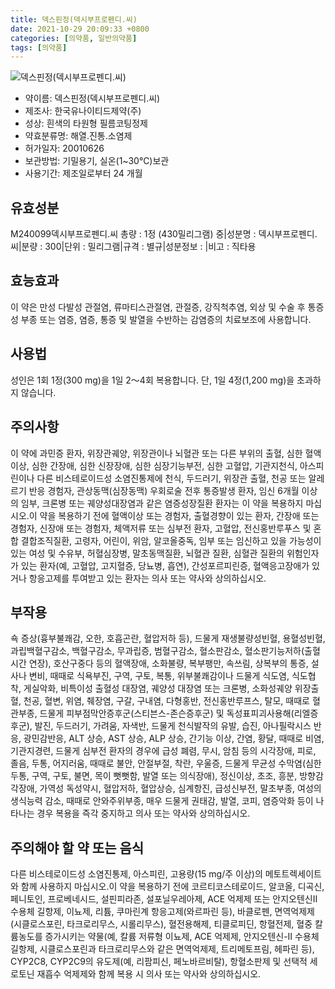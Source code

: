 ```yaml
---
title: 덱스핀정(덱시부프로펜디.씨)
date: 2021-10-29 20:09:33 +0800
categories: [의약품, 일반의약품]
tags: [의약품]
---
```

![덱스핀정(덱시부프로펜디.씨)](https://nedrug.mfds.go.kr/pbp/cmn/itemImageDownload/148648204204900162)

- 약이름: 덱스핀정(덱시부프로펜디.씨)
- 제조사: 한국유나이티드제약(주)
- 성상: 흰색의 타원형 필름코팅정제
- 약효분류명: 해열.진통.소염제
- 허가일자: 20010626
- 보관방법: 기밀용기, 실온(1~30℃)보관
- 사용기간: 제조일로부터 24 개월
## 유효성분
M240099덱시부프로펜디.씨
총량 : 1정 (430밀리그램) 중|성분명 : 덱시부프로펜디.씨|분량 : 300|단위 : 밀리그램|규격 : 별규|성분정보 : |비고 : 직타용
## 효능효과
이 약은 만성 다발성 관절염, 류마티스관절염, 관절증, 강직척추염, 외상 및 수술 후 통증성 부종 또는 염증, 염증, 통증 및 발열을 수반하는 감염증의 치료보조에 사용합니다.
## 사용법
성인은 1회 1정(300 mg)을 1일 2～4회 복용합니다. 단, 1일 4정(1,200 mg)을 초과하지 않습니다.
## 주의사항
이 약에 과민증 환자, 위장관궤양, 위장관이나 뇌혈관 또는 다른 부위의 출혈, 심한 혈액이상, 심한 간장애, 심한 신장장애, 심한 심장기능부전, 심한 고혈압, 기관지천식, 아스피린이나 다른 비스테로이드성 소염진통제에 천식, 두드러기, 위장관 출혈, 천공 또는 알레르기 반응 경험자, 관상동맥(심장동맥) 우회로술 전후 통증발생 환자, 임신 6개월 이상의 임부, 크론병 또는 궤양성대장염과 같은 염증성장질환 환자는 이 약을 복용하지 마십시오.이 약을 복용하기 전에 혈액이상 또는 경험자, 출혈경향이 있는 환자, 간장애 또는 경험자, 신장애 또는 경험자, 체액저류 또는 심부전 환자, 고혈압, 전신홍반루푸스 및 혼합 결합조직질환, 고령자, 어린이, 위암, 알코올중독, 임부 또는 임신하고 있을 가능성이 있는 여성 및 수유부, 허혈심장병, 말초동맥질환, 뇌혈관 질환, 심혈관 질환의 위험인자가 있는 환자(예, 고혈압, 고지혈증, 당뇨병, 흡연), 간성포르피린증, 혈액응고장애가 있거나 항응고제를 투여받고 있는 환자는 의사 또는 약사와 상의하십시오.
## 부작용
쇽 증상(흉부불쾌감, 오한, 호흡곤란, 혈압저하 등), 드물게 재생불량성빈혈, 용혈성빈혈, 과립백혈구감소, 백혈구감소, 무과립증, 범혈구감소, 혈소판감소, 혈소판기능저하(출혈시간 연장), 호산구중다 등의 혈액장애, 소화불량, 복부팽만, 속쓰림, 상복부의 통증, 설사나 변비, 때때로 식욕부진, 구역, 구토, 복통, 위부불쾌감이나 드물게 식도염, 식도협착, 게실악화, 비특이성 출혈성 대장염, 궤양성 대장염 또는 크론병, 소화성궤양 위장출혈, 천공, 혈변, 위염, 췌장염, 구갈, 구내염, 다형홍반, 전신홍반루프스, 탈모, 때때로 혈관부종, 드물게 피부점막안증후군(스티븐스-존슨증후군) 및 독성표피괴사용해(리엘증후군), 발진, 두드러기, 가려움, 자색반, 드물게 천식발작의 유발, 습진, 아나필락시스 반응, 광민감반응, ALT 상승, AST 상승, ALP 상승, 간기능 이상, 간염, 황달, 때때로 비염, 기관지경련, 드물게 심부전 환자의 경우에 급성 폐렴, 무시, 암침 등의 시각장애, 피로, 졸음, 두통, 어지러움, 때때로 불안, 안절부절, 착란, 우울증, 드물게 무균성 수막염(심한 두통, 구역, 구토, 불면, 목이 뻣뻣함, 발열 또는 의식장애), 정신이상, 초조, 흥분, 방향감각장애, 가역성 독성약시, 혈압저하, 혈압상승, 심계항진, 급성신부전, 말초부종, 여성의 생식능력 감소, 때때로 안와주위부종, 매우 드물게 권태감, 발열, 코피, 염증악화 등이 나타나는 경우 복용을 즉각 중지하고 의사 또는 약사와 상의하십시오.
## 주의해야 할 약 또는 음식
다른 비스테로이드성 소염진통제, 아스피린, 고용량(15 mg/주 이상)의 메토트렉세이트와 함께 사용하지 마십시오.이 약을 복용하기 전에 코르티코스테로이드, 알코올, 디곡신, 페니토인, 프로베네시드, 설핀피라존, 설포닐우레아제, ACE 억제제 또는 안지오텐신Ⅱ 수용체 길항제, 이뇨제, 리튬, 쿠마린계 항응고제(와르파린 등), 바클로펜, 면역억제제(시클로스포린, 타크로리무스, 시롤리무스), 혈전용해제, 티클로피딘, 항혈전제, 혈중 칼륨농도를 증가시키는 약물(예, 칼륨 저류형 이뇨제, ACE 억제제, 안지오텐신-Ⅱ 수용체 길항제, 시클로스포린과 타크로리무스와 같은 면역억제제, 트리메토프림, 헤파린 등), CYP2C8, CYP2C9의 유도제(예, 리팜피신, 페노바르비탈), 항혈소판제 및 선택적 세로토닌 재흡수 억제제와 함께 복용 시 의사 또는 약사와 상의하십시오.
